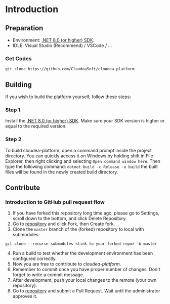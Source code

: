 # Introduction

## Preparation
 - Environment: [.NET 8.0 (or higher) SDK](https://dotnet.microsoft.com/download/dotnet/8.0).
 - IDLE: Visual Studio (Recommend) / VSCode / ...

### Get Codes

```
git clone https://github.com/CloudeaSoft/cloudea-platform
```

## Building
If you wish to build the platform yourself, follow these steps:

### Step 1
Install the [.NET 8.0 (or higher) SDK](https://dotnet.microsoft.com/download/dotnet/8.0).
Make sure your SDK version is higher or equal to the required version.

### Step 2
To build cloudea-platform, open a command prompt inside the project directory.
You can quickly access it on Windows by holding shift in File Explorer, then right clicking and selecting `Open command window here`.
Then type the following command: `dotnet build -c Release -o build`
the built files will be found in the newly created build directory.

## Contribute
### Introduction to GitHub pull request flow

1. If you have forked this repository long time ago, please go to Settings, scroll down to the bottom, and click Delete Repository.
2. Go to [repository](https://github.com/CloudeaSoft/cloudea-platform) and click Fork, then Create fork.
3. Clone the ```master``` branch of the (forked) repository to local with submodules:
```
git clone --recurse-submodules <link to your forked repo> -b master
```
4. Run a build to test whether the development environment has been configured correctly.
5. Now you are free to contribute to <em>cloudea-platform</em>.
6. Remember to commit once you have proper number of changes. Don't forget to write a commit message.
7. After development, push your local changes to the remote (your own repository).
8. Go to [repository](https://github.com/CloudeaSoft/cloudea-platform) and submit a Pull Request. Wait until the administrator approves it. 